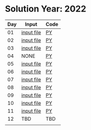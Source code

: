 # Solution Year: 2022

| Day  | Input  | Code  |
|---|---|---|
| 01  | [input file](https://github.com/samsepi0x0/AdventOfCode/blob/main/2022/input_1.txt)  | [PY](https://github.com/samsepi0x0/AdventOfCode/blob/main/2022/day1.java)  |  
| 02  | [input file](https://github.com/samsepi0x0/AdventOfCode/blob/main/2022/input_2.txt)  | [PY](https://github.com/samsepi0x0/AdventOfCode/blob/main/2022/day2.java)  |
| 03  | [input file](https://github.com/samsepi0x0/AdventOfCode/blob/main/2022/input_3.txt)  | [PY](https://github.com/samsepi0x0/AdventOfCode/blob/main/2022/day3.java)  |
| 04  | NONE  | [PY](https://github.com/samsepi0x0/AdventOfCode/blob/main/2022/day4.java)  |
| 05  | [input file](https://github.com/samsepi0x0/AdventOfCode/blob/main/2022/input_5.txt)  | [PY](https://github.com/samsepi0x0/AdventOfCode/blob/main/2022/day5.java)  |
| 06  | [input file](https://github.com/samsepi0x0/AdventOfCode/blob/main/2022/input_6.txt)  | [PY](https://github.com/samsepi0x0/AdventOfCode/blob/main/2022/day6.java)  |
| 07  | [input file](https://github.com/samsepi0x0/AdventOfCode/blob/main/2022/input_7.txt)  | [PY](https://github.com/samsepi0x0/AdventOfCode/blob/main/2022/day_7.py)  |
| 08  | [input file](https://github.com/samsepi0x0/AdventOfCode/blob/main/2022/input_8.txt)  | [PY](https://github.com/samsepi0x0/AdventOfCode/blob/main/2022/day_8.py)  |
| 09  | [input file](https://github.com/samsepi0x0/AdventOfCode/blob/main/2022/input_9.txt)  | [PY](https://github.com/samsepi0x0/AdventOfCode/blob/main/2022/day_9.py)  |
| 10  |  [input file](https://github.com/samsepi0x0/AdventOfCode/blob/main/2022/input_9.txt) | [PY](https://github.com/samsepi0x0/AdventOfCode/blob/main/2022/day_10.py)  |
| 11 |  [input file](https://github.com/samsepi0x0/AdventOfCode/blob/main/2022/input_9.txt) | [PY](https://github.com/samsepi0x0/AdventOfCode/blob/main/2022/day11.java)  |
| 12 | TBD | TBD  |
|   |   |   |  

